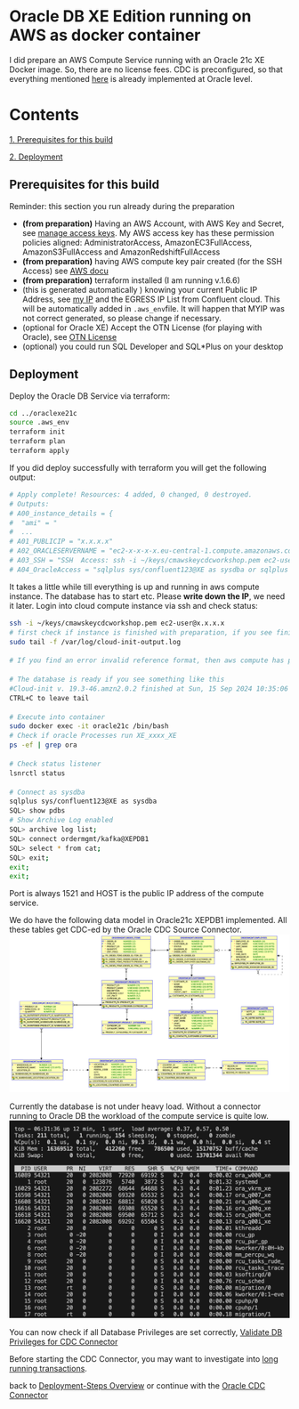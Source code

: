 # Oracle DB XE Edition running on AWS as docker container

I did prepare an AWS Compute Service running with an Oracle 21c XE Docker image. So, there are no license fees.
CDC is preconfigured, so that everything mentioned [here](https://docs.confluent.io/cloud/current/connectors/cc-oracle-cdc-source/oracle-cdc-setup-includes/prereqs-validation.html#oracle-database-prerequisites-for-oracle-cdc-source-connector-for-product) is already implemented at Oracle level.

# Contents

[1. Prerequisites for this build](README.md#Prerequisites-for-this-build)

[2. Deployment](README.md#Deployment)


## Prerequisites for this build

Reminder: this section you run already during the  preparation

* **(from preparation)** Having an AWS Account, with AWS Key and Secret, see [manage access keys](https://docs.aws.amazon.com/IAM/latest/UserGuide/id_credentials_access-keys.html). My AWS access key has these permission policies aligned: AdministratorAccess, AmazonEC3FullAccess, AmazonS3FullAccess and AmazonRedshiftFullAccess
* **(from preparation)** having AWS compute key pair created (for the SSH Access) see [AWS docu](https://docs.aws.amazon.com/AWSEC2/latest/UserGuide/create-key-pairs.html)
* **(from preparation)** terraform installed (I am running v.1.6.6)
* (this is generated automatically ) knowing your current Public IP Address, see [my IP](https://www.myip.com/) and the EGRESS IP List from Confluent cloud. This will be automatically added in `.aws_env`file. It will happen that MYIP was not correct generated, so please change if necessary.
* (optional for Oracle XE) Accept the OTN License (for playing with Oracle), see [OTN License](https://www.oracle.com/downloads/licenses/standard-license.html)
* (optional) you could run SQL Developer and SQL*Plus on your desktop

## Deployment

Deploy the Oracle DB Service via terraform:

```bash
cd ../oraclexe21c
source .aws_env
terraform init 
terraform plan
terraform apply
```

If you did deploy successfully with terraform you will get the following output:

```bash
# Apply complete! Resources: 4 added, 0 changed, 0 destroyed.
# Outputs:
# A00_instance_details = {
#  "ami" = "
#  ...
# A01_PUBLICIP = "x.x.x.x"
# A02_ORACLESERVERNAME = "ec2-x-x-x-x.eu-central-1.compute.amazonaws.com"
# A03_SSH = "SSH  Access: ssh -i ~/keys/cmawskeycdcworkshop.pem ec2-user@18.195.50.248 "
# A04_OracleAccess = "sqlplus sys/confluent123@XE as sysdba or sqlplus sys/confluent123@XEPDB1 as sysdba or sqlplus ordermgmt/kafka@XEPDB1  # Port:1521  HOST:x.x.x.x"
```

It takes a little while till everything is up and running in aws compute instance. The database has to start etc.
Please **write down the IP**, we need it later.
Login into cloud compute instance via ssh and check status:

```bash
ssh -i ~/keys/cmawskeycdcworkshop.pem ec2-user@x.x.x.x
# first check if instance is finished with preparation, if you see finish, then preparation should be complete
sudo tail -f /var/log/cloud-init-output.log 

# If you find an error invalid reference format, then aws compute has problem to pull the oracle image from container-registry.oracle.com/database/express:21.3.0-xe

# The database is ready if you see something like this
#Cloud-init v. 19.3-46.amzn2.0.2 finished at Sun, 15 Sep 2024 10:35:06 +0000. Datasource DataSourceEc2.  Up 424.02 seconds
CTRL+C to leave tail

# Execute into container
sudo docker exec -it oracle21c /bin/bash
# Check if oracle Processes run XE_xxxx_XE
ps -ef | grep ora

# Check status listener
lsnrctl status

# Connect as sysdba
sqlplus sys/confluent123@XE as sysdba
SQL> show pdbs
# Show Archive Log enabled
SQL> archive log list;
SQL> connect ordermgmt/kafka@XEPDB1
SQL> select * from cat;
SQL> exit;
exit;
exit;
```

Port is always 1521 and HOST is the public IP address of the compute service.

We do have the following data model in Oracle21c XEPDB1 implemented. All these tables get CDC-ed by the Oracle CDC Source Connector.
![DB Model](img/oracle21c_ERM.png)

Currently the database is not under heavy load. Without a connector running to Oracle DB the workload of the compute service is quite low.
![top on compute service](img/top_compute.png)

You can now check if all Database Privileges are set correctly, [Validate DB Privileges for CDC Connector](Validate_DB_privs.md)

Before starting the CDC Connector, you may want to investigate into [long running transactions](LongRunningTransactions.md).

back to [Deployment-Steps Overview](../README.md) or continue with the [Oracle CDC Connector](../ccloud-source-oracle-cdc-connector/README.md)
